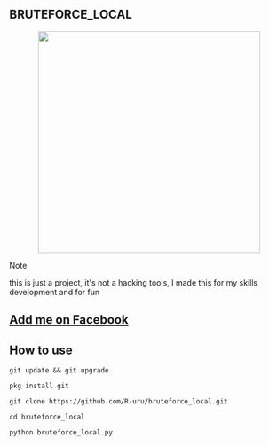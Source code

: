 ## BRUTEFORCE_LOCAL
<p align="center">
<img src="https://encrypted-tbn0.gstatic.com/images?q=tbn:ANd9GcRLeKdXM63AXZmi5ep00qALCcI1oNUzRCyyUA&usqp=CAU", width="400", height="400"></p>

> [!NOTE]
> this is just a project, it's not a hacking tools, I made this for my skills development and for fun
## <a href="https://www.facebook.com/ruruonfb" target="_blank">Add me on Facebook</a>
## How to use
```
git update && git upgrade
```

```
pkg install git
```

```
git clone https://github.com/R-uru/bruteforce_local.git
```

```
cd bruteforce_local
```

```
python bruteforce_local.py
```

